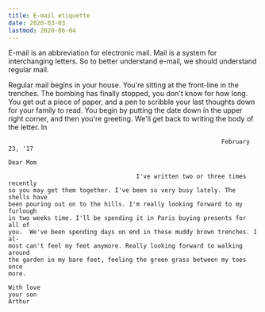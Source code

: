 ```yaml
---
title: E-mail etiquette
date: 2020-03-03
lastmod: 2020-06-04
---
```


E-mail is an abbreviation for electronic mail. Mail is a system for
interchanging letters. So to better understand e-mail, we should understand
regular mail.

Regular mail begins in your house. You're sitting at the front-line in the
trenches. The bombing has finally stopped, you don't know for how long. You get
out a piece of paper, and a pen to scribble your last thoughts down for your
family to read. You begin by putting the date down in the upper right corner,
and then you're greeting. We'll get back to writing the body of the letter. In


```
                                                            February 23, '17

Dear Mom

                                    I've written two or three times recently
so you may get them together. I've been so very busy lately. The shells have
been pouring out on to the hills. I'm really looking forward to my furlough
in two weeks time. I'll be spending it in Paris buying presents for all of
you.  We've been spending days on end in these muddy brown trenches. I al-
most can't feel my feet anymore. Really looking forward to walking around
the garden in my bare feet, feeling the green grass between my toes once
more.

With love
your son
Arthur
```
